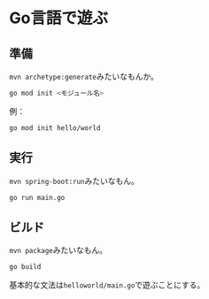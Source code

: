 # Go言語で遊ぶ

## 準備

`mvn archetype:generate`みたいなもんか。

```sh
go mod init <モジュール名>
```

例：

```sh
go mod init hello/world
```

## 実行

`mvn spring-boot:run`みたいなもん。

```sh
go run main.go
```

## ビルド

`mvn package`みたいなもん。

```sh
go build
```

基本的な文法は`helloworld/main.go`で遊ぶことにする。

